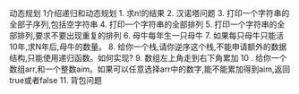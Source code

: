 动态规划
    1介绍递归和动态规划
    1. 求n!的结果
    2. 汉诺塔问题
    3. 打印一个字符串的全部子序列,包括空字符串
    4. 打印一个字符串的全部排列
    5. 打印一个字符串的全部排列,要求不要出现重复的排列
    6. 母牛每年生一只母牛
    7. 如果每只母牛只能活10年,求N年后,母牛的数量。
    8. 给你一个栈,请你逆序这个栈,不能申请额外的数据结构,只能使用递归函数。如何实现?
    9. 数组左上角走到右下角累加
    10 . 给你一个数组arr,和一个整数aim。如果可以任意选择arr中的数字,能不能累加得到aim,返回true或者false
    11. 背包问题
